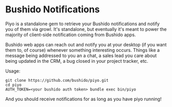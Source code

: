 Bushido Notifications
=====================
Piyo is a standalone gem to retrieve your Bushido notifications and notify you of them via growl. It's standalone, but eventually it's meant to power the majority of client-side notification coming from Bushido apps.

Bushido web apps can reach out and notify you at your desktop (if you want them to, of course) whenever something interesting occurs. Things like a message being addressed to you an a chat, a sales lead you care about being updated in the CRM, a bug closed in your project tracker, etc.

Usage:

    git clone https://github.com/bushido/piyo.git
    cd piyo
    AUTH_TOKEN=<your bushido auth token> bundle exec bin/piyo

And you should receive notifications for as long as you have piyo running!
